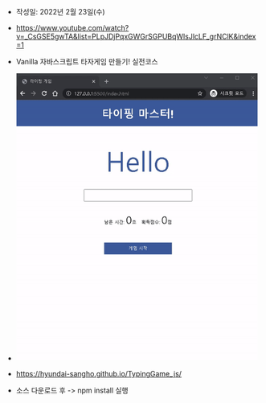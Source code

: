 - 작성일: 2022년 2월 23일(수)

- https://www.youtube.com/watch?v=_CsGSE5gwTA&list=PLpJDjPqxGWGrSGPUBqWlsJlcLF_grNClK&index=1

- Vanilla 자바스크립트 타자게임 만들기! 실전코스

- ![default](screenshot.gif)

- https://hyundai-sangho.github.io/TypingGame_js/

- 소스 다운로드 후 -> npm install 실행
